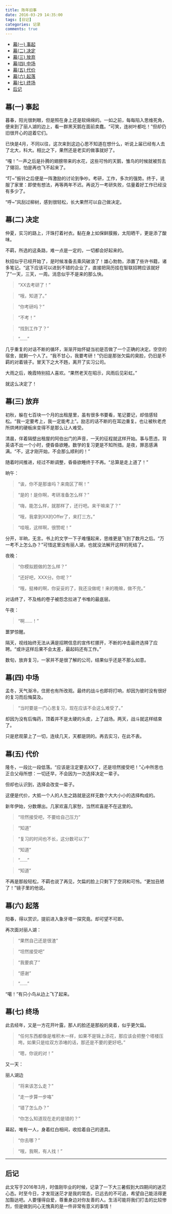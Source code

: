 ```yaml
---
title: 陈年旧事
date: 2016-03-29 14:35:00
tags: [日记]
categories: 记录
comments: true
---
```


- [幕(一) 事起](#%e5%b9%95%e4%b8%80-%e4%ba%8b%e8%b5%b7)
- [幕(二) 决定](#%e5%b9%95%e4%ba%8c-%e5%86%b3%e5%ae%9a)
- [幕(三) 放弃](#%e5%b9%95%e4%b8%89-%e6%94%be%e5%bc%83)
- [幕(四) 中场](#%e5%b9%95%e5%9b%9b-%e4%b8%ad%e5%9c%ba)
- [幕(五) 代价](#%e5%b9%95%e4%ba%94-%e4%bb%a3%e4%bb%b7)
- [幕(六) 起落](#%e5%b9%95%e5%85%ad-%e8%b5%b7%e8%90%bd)
- [幕(七) 终场](#%e5%b9%95%e4%b8%83-%e7%bb%88%e5%9c%ba)
- [后记](#%e5%90%8e%e8%ae%b0)

## 幕(一) 事起

暮春，阳光很刺眼，但是照在身上还是软绵绵的。一如之前，每每陷入思维死角，便来到了丽人湖的边上，看一群黑天鹅在面前卖蠢。“可笑，连树叶都吃！”但却仍旧很开心的逗着它们。

已快是4月，不同以往，这次来到这边心思不知道在想什么，听说上届已经有人去了北大，科大。相比之下，果然还是老实的做事就好了。

“嘎！”一声之后是扑腾的翅膀带来的水花，这些可怜的天鹅，雏鸟的时候就被剪去了翎羽，怕是再也飞不起来了。

“叮~”振铃之后便是一阵激励的讨论到争吵。考研，工作，多次的强势。终于，说服了家里：即使有想法，再等两年不迟。再说万一考研失败，估量着好工作已经没有多少了。

“呼~”风刮过柳树，感到很轻松，长大果然可以自己做决定。

## 幕(二) 决定
仲夏，实习的路上，汗珠打着衬衣。黏在身上如保鲜膜搬，太阳晒干，更是添了酸味。

不羁，所选的这条路，难一点是一定的，一切都会好起来的。

秋招似乎已经开始了，是时候准备去乘风破浪了！雄心勃勃，添置了些许书籍，诸多笔记。“这下应该可以进到不错的企业了，直接把简历挂在智联招聘应该就好了”一天，三天，一周。消息似乎不是来的那么快。

>  “XX去考研了！”

> “哦，知道了。”

> “你考研吗？”

> “不考！”

> “找到工作了？”

> “……”

几乎重复的对话不断的循环，渐渐开始怀疑当初是否做了一个正确的决定。空空的宿舍，就剩一个人了。“我不甘心，我要考研！”仍旧是那张欠扁的臭脸，仍旧是不羁的对着镜子。冒天下之大不韪，离开了实习公司。

大雨之后，晚霞特别招人喜欢。“果然老天在昭示，风雨后见彩虹。”

就这么决定了！

## 幕(三) 放弃
初秋，躲在七百块一个月的出租屋里，虽有很多书要看，笔记要记，却倍感轻松。“我一定要考上，我一定能考上”。励志的话不断的在耳边重复。也让被秋老虎所烘烤的硬板床变得不是那么让人难受。

清晨，伴着隔壁出租屋的阿伯出门的声音，一天的征程就这样开始。事与愿违，背英语不出一个小时，便昏昏欲睡。数学的复习更是不知所措。是夜，罪恶感满满。“不，这才刚开始，不会那么顺利的！”

随着时间推进，经过不断调整，昏昏欲睡终于不再。“总算是走上道了！”

晌午：

> “诶，你不是那谁吗？来南区了啊！”

> “是的！是你啊，考研准备怎么样？”

> “嗨，能怎么样，就那样了，还行吧。来干嘛来了？”

> “哦，我拿到XX的Offer了，来打三方。”

> “哇哦，这样啊，很赞呢！”

分开，半晌，无言。书上的文字一下子难懂起来，思维更是飞到了数月之后。“万一考不上怎么办？”可惜这里没有丽人湖，也就没法解开这样的死结了。

夜晚：

> “你模拟题做的怎么样？”

> “还好吧，XXX分。你呢？”

> “哦，挺棒的啊，你妥妥的了，我还没做呢！来的晚嘛，做不完。”

对话终了，不及格的卷子被怨念拉进了书堆的最底层。

午夜：

> “啊……！”

噩梦惊醒。

隔天，视线始终无法从满是招聘信息的宣传栏挪开，不断的冲击最终选择了应聘。“或许这样后果不会太差，最起码还有工作。”

数旬，放弃复习，一家并不是很了解的公司，结果似乎还是不那么如意。

## 幕(四) 中场
孟冬，天气渐冷，住房也有所改观。最终的战斗也即将打响，却因为彼时没有很好的复习而后悔莫及。

> “当时要是一门心思复习，现在应该不会这么难受了。”

却因为没有后悔药，顶着并不是太硬的头皮，上了战场。两天，战斗就这样结束了。


只是悲观蒙上了一切，连续几天，天都是阴的。再去实习，在此不表。

## 幕(五) 代价
隆冬，一段比一段低落。“应该是注定要去XX了，还是坦然接受吧！”心中所思也正合父母所想：一切还早，不会因为一次选择决定一辈子。

但却也认识到，选择会改变一辈子。

这便是代价，大抵一个人的人生之路就是这样无数个大大小小的选择构成的。

新年伊始，分数爆出。几家欢喜几家愁，当然欢喜是不在这里的。

> “坦然接受吧，不要给自己压力”

> “知道”

> “复习的时间也不长，这分数可以了”

> “知道”

> “……”

> “知道”

不再是那般轻松，不羁也说了再见，欠扁的脸上只剩下了空洞和可怜。“更加丑陋了！”镜子里的他说。

## 幕(六) 起落
阳春，得以赏识，提前进入象牙塔一探究竟。却可望不可即。

再次面对丽人湖：

> “果然自己还是很渣”

> “坦然接受吧”

> “我要疯了”

> “感谢”

> “……”

“噶！”有只小鸟从边上飞了起来。

## 幕(七) 终场

此去经年，又是一方花开叶露，那人的脸还是那般的臭着，似乎更欠扁。

> “任何东西都像是堆积木一样，如果不是锦上添花，那应该会把整个塔楼压垮。如果只是给双方添堵的话，那还是不要的更好吧。”

> “嗯，你说的对！”

又一天：

丽人湖边

> “将来该怎么走？”

> “走一步算一步咯”

> “错了怎么办？”

> “你怎么知道现在走的是错的？”

幕起，唯有一人，身着红白相间，收拾着自己的道具。

> “你去哪？”

> “哦，我啊，有人找！”

---
## 后记

此文写于2016年3月，时值刚毕业的时候，记录了一下大三暑假到大四期间的迷茫心态。时至今日，才发现迷茫才是我的常态，已远去的不可追，希望自己能活得更加豁达吧。人要懂得自爱，尊重身边对你友善的人。生活可能将我们打击的比较惨烈，但是做到问心无愧真的是一件非常有意义的事情！